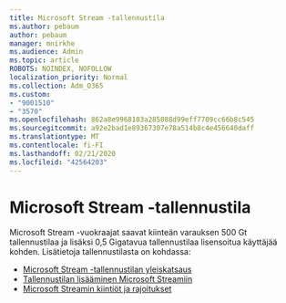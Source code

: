 ```yaml
---
title: Microsoft Stream -tallennustila
ms.author: pebaum
author: pebaum
manager: mnirkhe
ms.audience: Admin
ms.topic: article
ROBOTS: NOINDEX, NOFOLLOW
localization_priority: Normal
ms.collection: Adm_O365
ms.custom:
- "9001510"
- "3570"
ms.openlocfilehash: 862a8e9968103a285088d99eff7709cc66b8c545
ms.sourcegitcommit: a92e2bad1e89367307e78a514b8c4e456640daff
ms.translationtype: MT
ms.contentlocale: fi-FI
ms.lasthandoff: 02/21/2020
ms.locfileid: "42564203"
---
```

# <a name="microsoft-stream-storage"></a>Microsoft Stream -tallennustila

Microsoft Stream -vuokraajat saavat kiinteän varauksen 500 Gt tallennustilaa ja lisäksi 0,5 Gigatavua tallennustilaa lisensoitua käyttäjää kohden.
Lisätietoja tallennustilasta on kohdassa:

- [Microsoft Stream -tallennustilan yleiskatsaus](https://docs.microsoft.com/stream/license-overview#storage)
- [Tallennustilan lisääminen Microsoft Streamiin](https://docs.microsoft.com/stream/storage-add-on)
- [Microsoft Streamin kiintiöt ja rajoitukset](https://docs.microsoft.com/stream/quotas-and-limitations)
